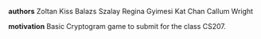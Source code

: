 **authors** 
Zoltan Kiss
Balazs Szalay
Regina Gyimesi
Kat Chan
Callum Wright

**motivation** 
Basic Cryptogram game to submit for the class CS207. 
